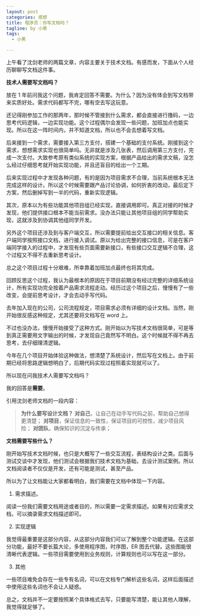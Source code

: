 ```yaml
---
layout: post
categories: 感想
title: 程序员：你写文档吗？
tagline: by 小黑
tags: 
  - 小黑

---
```


上午看了沈剑老师的两篇文章，内容主要关于技术文档。有感而发，下面从个人经历聊聊写文档这件事。

<!--more-->

**技术人需要写文档吗？**

放在 1 年前问我这个问题，我肯定回答不需要。为什么？因为没有体会到写文档带来实质好处。需求代码都写不完，哪有空去写这玩意。

还记得刚参加工作的那两年，那时候不管接到什么需求，都会直接进行撸码，一边思考代码逻辑，一边实现功能。这个过程偶尔会发现一些问题，加班加点也能实现。所以在这一阵时间内，并不知道文档，所以也不会去想着写文档。

后来接到一个需求，需要接入第三方支付，搭建一个基础的支付系统。刚接到这个需求，想想需求实现也很简单吗。无非就是涉及几张表，然后调用第三方支付，完成一次支付。大致参考原有类似系统的实现方案，根据产品给出的需求文稿，没怎么经过仔细思考就开始实现功能，并且还盲目的给出一个工期。

后来实现过程中才发现各种问题，有的是因为项目需求不合理，当前系统根本无法完成这样的设计。所以这个时候需要跟产品讨论协调，如何折衷的改动，最后定下方案，然后删掉写到一半的代码，重新实现逻辑。

其次，原本以为有些功能其他项目组已经实现，直接调用即可。真正对接的时候才发现，他们提供接口根本不能当前需求。没办法只能让其他项目组的同学帮助实现，这就涉及到协调其他组同学开发。

另外这个项目还涉及到与客户端交互，所以需要提前给出交互接口的相关信息。客户端同学按照接口文档，进行接入调试。原以为给出完整的接口信息，可是在客户端同学接入的过程中，才发现有些页面需要新接口，有些接口交互逻辑不合理，这个过程又不得不去重新思考设计。

总之这个项目过程十分艰难，所幸靠着加班加点最终也将其完成。

回顾反思这个过程，我认为最根本的原因在于项目前期没有经过完整的详细系统设计，所有实现功完全按着产品需求流程走动。经历过这个项目之后，慢慢有了一些改变，会提前思考设计，才会去动手写代码。

去年加入现在的公司，公司流程规定，项目需求必须有详细的设计文档。当然，刚开始很反感这种规定，尤其还要将文档写在 word 上。

不过也没办法，慢慢开始接受了这种方式。刚开始以为写技术文档很简单，可是等到真正需要用文字输出的时候，才发现自己竟然写不明白。这个时候就不得不再去思考，去仔细理清逻辑。

今年在几个项目开始体验这种做法，想清楚了系统设计，然后写在文档上。由于前期已经将思路逻辑想明白了，后期代码实现过程照着实现就可以了。

所以现在问我技术人需要写文档吗？

我的回答是**需要**。

引用沈剑老师文档的一段内容：

>**为什么要写设计文档？**
**对自己**，让自己在动手写代码之前，帮助自己想得更清楚；
**对项目**，保证信息的一致性，保证项目的可控性，减少项目风险；
**对团队**，确保知识的沉淀与传承；

**文档需要写些什么？**

刚开始写技术文档时候，也只是大概写了一些交互流程，表结构设计之类。后面与测试交谈中才发现，他们测试会根据我们技术文档为基础，去设计测试案例。所以文档阅读者不仅仅是开发，还有可能是测试，甚至产品。

所以为了让文档能让大家都看明白，我们需要在文档中体现一下内容。

1. 需求描述。

阅读一份我们需要文档用途或者目的，所以需要一定需求描述。如果有对应需求文档，可以摘录需求文档描述即可。

2. 实现逻辑 

我觉得最重要是这部分内容，从这部分内容我们可以了解到整个功能逻辑。在这部分功能，最好不要长篇大论，多使用程序图，时序图，ER 图去代替。这些图能很清晰代表逻辑。一些项目需要使用到业务规则，计算规则也可以写在这一部分。

3. 其他

一些项目难免会存在一些专有名词，可以在文档专门解析这些名词，这样后面描述中使用这些名词也不会让人疑惑。

总之，文档并不一定要按照某个具体格式去写，只要能写清楚，能让其他人理解，我觉得就足够了。




